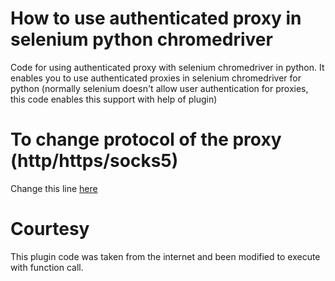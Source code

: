 # How to use authenticated proxy in selenium python chromedriver
Code for using authenticated proxy with selenium chromedriver in python. It enables you to use authenticated proxies in selenium chromedriver for python (normally selenium doesn't allow user authentication for proxies, this code enables this support with help of plugin)<br>
# To change protocol of the proxy (http/https/socks5)
Change this line <a href="https://github.com/TufayelLUS/Python-Selenium-Use-Authenticated-Proxy/blob/047aed9af863447c97acc1e20835205e5c34c1a4/auth_proxy.py#L42">here</a>
# Courtesy
This plugin code was taken from the internet and been modified to execute with function call.

